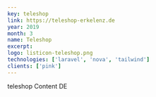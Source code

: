 ```yaml
---
key: teleshop
link: https://teleshop-erkelenz.de
year: 2019
month: 3
name: Teleshop
excerpt:
logo: listicon-teleshop.png
technologies: ['laravel', 'nova', 'tailwind']
clients: ['pink']
---
```


teleshop Content DE

